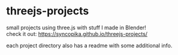 # threejs-projects
small projects using three.js with stuff I made in Blender!    
check it out: https://syncopika.github.io/threejs-projects/    
    
each project directory also has a readme with some additional info.    
